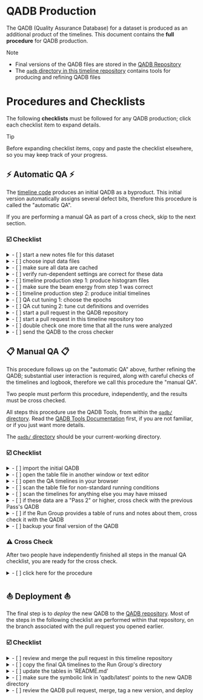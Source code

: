 # QADB Production

The QADB (Quality Assurance Database) for a dataset is produced as an additional product of the timelines.
This document contains the **full procedure** for QADB production.

> [!NOTE]
> - Final versions of the QADB files are stored in the [QADB Repository](https://github.com/JeffersonLab/clas12-qadb)
> - The [`qadb` directory in this timeline repository](/qadb) contains tools for producing and refining QADB files

# Procedures and Checklists

The following **checklists** must be followed for any QADB production; click each checklist item to expand details.

> [!TIP]
> Before expanding checklist items, copy and paste the checklist elsewhere, so you may keep track of your progress.

## :zap: Automatic QA :zap:

The [timeline code](..) produces an initial QADB as a byproduct. This initial version automatically assigns several defect bits,
therefore this procedure is called the "automatic QA".

If you are performing a manual QA as part of a cross check, skip to the next section.

### :ballot_box_with_check: Checklist

<details>
<summary>- [ ] start a new notes file for this dataset</summary>

- notes files are stored in the [`qadb/notes/` directory](/qadb/notes)
- must contain _explicit_ commands used, for reproducibility purposes
- choose a unique dataset name; we will use `$dataset` in the example commands below, for this unique name
- include any other information specific to these data
- keep it up-to-date as the automatic _and_ manual QA proceeds
- suggestion: copy one of the others, and start from there
</details>

<details>
<summary>- [ ] choose input data files</summary>

- decide whether to analyze full DSTs or specific train(s)
    - a train is preferred, in particular, a SIDIS-type train
    - full DSTs take up quite a bit of space on `/cache`, and may not be fully available on `/cache`, whereas
      trains are supposed to _always_ be available for analysis
    - this choice will need to be coordinated with the Run Group
- do you need to combine data from various targets?
    - if so, you can combine them into your `$dataset` using "step 1" (`qtl histogram`); see RG-C notes files for examples
- alternatively, create a "prescaled" train
    - this is **deprecated**, but here if you need it
    - use the scripts in the [`prescaler/` directory](/qadb/prescaler)
</details>

<details>
<summary>- [ ] make sure all data are cached</summary>

- all data files _must_ be on `/cache`
- use `qtl histogram` with the `--check-cache` option (see [timeline-production procedure](procedure.md) for details of `qtl`)
    - use the `--flatdir` option if you are analyzing trains (most likely)
    - this will cross check the list of files on `/cache` with the list of stub files on `/mss`
    - if not all data are on `/cache`, this command will generate a `jcache` script
      - run it and wait
      - use `jcache pendingRequest -u $LOGNAME` to monitor progress
      - run `qtl histogram --check-cache` again, when done, in case additional files were auto-removed from `/cache` during your `jcache` run
</details>

<details>
<summary>- [ ] verify run-dependent settings are correct for these data</summary>

- the script [`monitorRead.groovy`](/qa-physics/monitorRead.groovy) contains some run-dependent settings
- make sure they are correct for these data
- you may need to produce timelines first, and come back to this step after making changes, for example, if the Faraday Cup (FC) charge is incorrect
- in particular:
    - set `FCmode`, to specify how to calculate the FC charge
        - for example, this depends on whether the data needed to be cooked with the recharge option ON or OFF (see `README.json`, typically included with the cooked data)
        - note that the `FCmode` is NOT determined from the recharge setting, but instead from which charge values in the data we can use
        - if you find that the DAQ-gated FC charge is larger than the ungated charge, you may have assumed here that the recharge option was ON, when actually it was OFF and needs to be ON
        - additional `FCmode` settings are used for certain special cases; see the `monitorRead.groovy` script comments for more information
</details>

<details>
<summary>- [ ] timeline production step 1: produce histogram files</summary>

- this is "step 1" of the [timeline-production procedure](procedure.md)
    - see also other [notes files](/qadb/notes) for examples
- use the same `qtl histogram` command you used above, but without the `--check-cache` argument
    - use the `--flatdir` option if you are analyzing trains (most likely)
- the jobs will run on Slurm
    - be sure to monitor the output log and error files, in case something goes wrong; you may use `qtl error` to help with this
    - any warnings or errors should _not_ be ignored
    - all of the data must be analyzed _successfully_
- watch the beam energy in the output of `qtl histogram`; see next checklist item
</details>

<details>
<summary>- [ ] make sure the beam energy from step 1 was correct</summary>

- the beam energy that was used is printed when you run `qtl histogram`; it comes from RCDB
- we have had cases in the past where the beam energy from RCDB was incorrect
- either have RCDB corrected (preferred), or correct the beam energy yourself (not preferred)
</details>

<details>
<summary>- [ ] timeline production step 2: produce initial timelines</summary>

- this is "step 2" of the [timeline-production procedure](procedure.md)
    - see also other [notes files](/qadb/notes) for examples
- you may need to publish to your "personal" timeline directory, if you do not have write permissions to the run group's timeline directory
    - for example, use `-p $LOGNAME/$dataset`
- any warnings or errors should _not_ be ignored
</details>

<details>
<summary>- [ ] QA cut tuning 1: choose the epochs</summary>

- the average normalized electron yields (N/F) will jump occasionally in a dataset; for example, we often have jumps when:
    - trigger configuration changes
    - target changes
- to establish QA cut lines, we need to first establish epochs
- start the file `epochs.$dataset.txt` in the [`qadb/epochs/`](/qadb/epochs) directory, which is a list epoch boundary lines
    - each line should contain two numbers: the first and last runs of the epoch
    - a comment is allowed, using `#` (as in Python); this can be used to _describe_ why an epoch was needed
- to help determine epochs, execute [`qadb/draw_epochs.sh`](/qadb/draw_epochs.sh); note that it requires ROOT
    - this script will build a `ROOT` tree and draw N/F vs. run number, along with the current epoch boundary lines (if defined)
    - look at N/F and identify where the average value "jumps": this typically occurs at the same time for all 6 sectors, but you should check all 6 regardless
- after defining epochs, re-produce timelines (re-run step 2)
    - now check the QA timeline "epoch view" in the extra (expert) timelines
        - this is a timeline used to evaluate how the QA cuts look overall, for each epoch
        - the timeline itself is just a list of the 6 sectors; clicking on one of them will show plots of N/F, N, F, and livetime, for each epoch
        - the horizontal axis of these plots is an index, defined as the run number plus a small offset (<1) proportional to the QA bin number
        - the N/F plots include the cut lines: here you can zoom in and see how well-defined the cut lines are for each epoch
            - if there are any significant 'jumps' in the N/F value, the cut lines may be appear to be too wide: this indicates an epoch boundary line needs to be drawn at the step in N/F, or the cut definitions need some adjustments (the next step)
</details>

<details>
<summary>- [ ] QA cut tuning 2: tune cut definitions and overrides</summary>

- add the file `${dataset}.yaml` in the [`qadb/cutdefs`](/qadb/cutdefs) directory
    - you may copy one of the existing ones, most likely the default one
- tune the settings in this file as needed
    - see [`qa-physics/qaCut.groovy`](/qa-physics/qaCut.groovy) to see how the numbers are used
- re-produce timelines again (re-run step 2) and check the results
</details>

<details>
<summary>- [ ] start a pull request in the QADB repository</summary>

- create a new `git` branch in [the QADB repository](https://github.com/JeffersonLab/clas12-qadb)
- make a new QADB dataset directory in `qadb/pass[N]/`, where `[N]` is the pass number
- make or update the symbolic in `qadb/latest/`, to point to the new dataset directory
- copy the relevant QADB files to this directory
    - the automatic QA procedure above produced these files to an "output" directory; by default
      it is `outfiles/$dataset`
    - QADB files are _within_ this output directory, in `timeline_physics_qa/outdat/`
    - copy the files `qaTree.json` and `chargeTree.json` to the new QADB repository directory
- commit and push the changes, and start a draft pull request
    - this _preserves_ the initial version of the repository, before we start making changes
    - you may use this pull request to push additional changes to the QADB, as the manual QA procedure
      proceeds, but _this version_ is the one that we want to use to initiate the independent cross check
      of the manual QA
</details>

<details>
<summary>- [ ] start a pull request in this timeline repository too</summary>

- since you should have added the following files, make a pull request here in this repository too:
    - notes files
    - epochs files
    - `cutdefs` files
</details>

<details>
<summary>- [ ] double check one more time that all the runs were analyzed</summary>

- cross check QADB's runs with data on `/mss`
- the QADB should print warnings if an analyzer tries to use the QADB on data that are not available in the QADB, but we do not want that to happen
</details>

<details>
<summary>- [ ] send the QADB to the cross checker</summary>

- we require a cross check of the manual QA results, for all fully cooked datasets; the procedure
  is in the next section
- send the above _initial_ version of the QADB file, `qaTree.json`, to the cross checker
</details>

## :clipboard: Manual QA :clipboard:

This procedure follows up on the "automatic QA" above, further refining the QADB; substantial
user interaction is required, along with careful checks of the timelines and logbook, therefore
we call this procedure the "manual QA".

Two people must perform this procedure, independently, and the results must be cross checked.

All steps this procedure use the QADB Tools, from within the [`qadb/` directory](/qadb).
Read the [QADB Tools Documentation](/qadb/README.md) first, if you
are not familiar, or if you just want more details.

The [`qadb/` directory](/qadb) should be your current-working directory.

### :ballot_box_with_check: Checklist

<details>
<summary>- [ ] import the initial QADB</summary>

- run `./import.sh` with the following arguments:
    - the dataset name can be any unique name, such as `rga_fa18_pass2`;
      if you did the automatic QA checklist above, you could just use the same dataset name
    - the `qaTree.json` file from the automatic QA procedure;
      if you are a cross checker, you likely have been given this file directly
- you will now have a symbolic link `qa` pointing to the directory `qa.$dataset`, where `$dataset`
  is the dataset name
    - `qa/qaTree.json` is a _copy_ of the original `qaTree.json` file
      - we will be modifying _this_ copy throughout the rest of this checklist
      - in other words, this file is _the_ QADB file you are working on
    - `qa/qaTree.json.table` is a human-readable "table file" version of the QADB, for convenience
</details>

<details>
<summary>- [ ] open the table file in another window or text editor</summary>

- the file `qa/qaTree.json.table` is a human-readable version of the QADB
- open it in a separate window or text editor
    - tip: use a text editor that automatically updates the file view, since the next steps
      will _modify_ the file
    - do _not_ edit this file, since it will be _overwritten_ as the QA proceeds
</details>

<details>
<summary>- [ ] open the QA timelines in your browser</summary>

- the QA timelines (produced by the above automatic QA procedure), should also be open on your computer
    - if you are a cross checker, you should have also been given a link to these timelines
- clicking on a run's point(s) will:
    - draw several plots below
        - some plots will have cut lines shown
        - some points on those plots are colored red, since they have defects identified by the automatic QA
    - add the run to a small table (under the main timeline)
        - the columns come from the [`clas12mon` run table](https://clas12mon.jlab.org/rga/runs/table/)
        - clicking on a row of that table will take you to the electronic log book, with
            - a plot of the beam current versus time
            - shift summary log entries, with this run highlighted (sometimes you may have to go to the
              actual logbook and dig around, to find more information about a run)
</details>

<details>
<summary>- [ ] scan the table file for non-standard running conditions</summary>

- warning: this step takes a _significant_ amount of time and is rather _tedious_
    - you need attention to detail
    - take frequent breaks, if you have to
- the following scripts are used here:
    - `./modify.sh` to modify the QADB, usually to assign defect bits
    - `./undo.sh` to undo a `./modify.sh` call, in case you make a mistake
- scroll through this file, looking at each run and its QA bins; here are some things to look for:
    - check the `user_comment`, which is the Shift Expert's comment (entered at the beginning
      and/or end of each DAQ run)
        - most normal runs say something like "production"
        - non-production runs, or runs with issues, are often identified by this comment,
          but _not always_
        - check the log book as well
        - sometimes this comment is _wrong_, or refers to the previous run
    - if you find a region of several outliers, and the `PossiblyNoBeam` defect is also not set
      for this region:
        - take a look at the timelines and log book, to find out what's wrong
        - sporadic outliers here and there are normal
        - many consecutive outliers, which happen when there is beam (_i.e._, `PossiblyNoBeam` is not set), is
          not normal and typically indicates either an issue or a non-standard run (_e.g._, low luminosity or
          empty target)
        - in some cases, a single sector will have several consecutive outliers for the remainder of a run; this
          is called a "sector loss" and we typically manually assign the `SectorLoss` defect bit by using
          `./modify.sh sectorloss`
    - if you find a short run (_i.e._, not many QA bins), take a look at the log book to find out why
        - sometimes short runs had issues
        - other times, the accelerator had a problem and the run was ended since significant downtime was expected,
          that is, the data are fine
    - sometimes you may find the automatic assignment of certain defect bits is "wrong"
        - in this case, you are permitted to _correct_ the assignment manually
        - for example, if the beam was _not available_ for most of a run, you may find `ChargeHigh` assigned to the
          "good" part of the run, since indeed the "good" charge is an "outlier" compared to the majority of the
          run where the charge was (nearly) zero
        - if you find _frequent_ mistakes from the automatic QA assignment, stop doing the manual QA and fix
          the problem upstream (if you are the cross checker, ask the QADB maintainer(s) to do this)
    - we recommend you take a look at every run in the log book, just to be safe
- for _anything_ that you observe, whether it is an issue or a non-standard (non-production) run, please assign
  the `Misc` defect bit
    - use `./modify.sh misc` to do this
    - be sure to only assign it to the relevant bins
        - typically we assign `Misc` to entire runs, but not always
        - in some cases, we also restrict `Misc` to specific FD sectors
    - be sure to include a comment about _why_ you assigned the `Misc` bit
        - the default comment just copies the `user_comment` (Shift Expert's comment), for convenience
        - you may need to _correct_ the `user_comment`, or provide more details from what you find in the logbook
    - if you make any mistake, use `./undo.sh` to revert your previous `./modify.sh` run
- once you are done this long procedure, please make a backup of your `qaTree.json` file
</details>

<details>
<summary>- [ ] scan the timelines for anything else you may have missed</summary>

- this step is much faster than scanning through the table file, but still requires careful attention to detail
- this step shifts the focus to the _timeline_ plots, rather than the _table_ file, to see if anything slipped under the radar
- as before, use `./modify.sh` to make changes
- in particular:
    - check standard-deviation-type timelines
        - usually a high standard deviation indicates a step or change in the data, or merely a short, low statistics run
        - sometimes it indicates a problem (that you likely already caught while scanning through the table file)
    - check the beam spin asymmetry
        - the automatic QA typically handles this timeline pretty well, but it is wise to take a look at this timeline anyway
        - the $\pi^+$ beam spin asymmetry "amplitude" is expected to be around +2%
            - if the sign is wrong, the helicity sign is wrong, and the automatic QA should have assigned the `BSAWrong` defect bit
            - the $\pi^-$ asymmetry is too small, so we focus on the $\pi^+$
        - the asymmetry "offset" is included in the fit, for cases when the target was polarized
            - jumps in the offset often happen when the target type or polarization changes
            - we typically do _not_ use this for QA purposes, but the parameter is needed in the asymmetry fit to correctly get the "amplitude"
    - check fraction of events with defined helicity
        - if it's relatively low, it could indicate a problem; please assign the `Misc` bit
        - typically this fraction is around 99%
        - check the beam spin asymmetry for such cases
        - so far in all cases we have checked and there are no issues with the reported beam spin asymmetry,
          but it is useful to document these cases with the `Misc` defect bit anyway
    - kinematics distributions
        - average kinematics should be relatively constant, but they may change sometimes
        - for example, the pion average $\phi_h$ may change if the solenoid polarity changes
        - if you see something suspicious, either assign the `Misc` defect bit, check the logbook, or ask the Run Group for more information
</details>

<details>
<summary>- [ ] if these data are a "Pass 2" or higher, cross check with the previous Pass's QADB</summary>

- to remain unbiased, you should have _not_ looked at the previous Pass's QADB yet; in any case, cross check
  your new QADB with the old QADB, in case you missed anything
    - pay close attention to the `Misc` defect bit assignments and comments
- use `./modify.sh` to make corrections as needed
- do not modify the old Pass's QADB
    - we do not want to "suddenly" change analyzer's results
    - if you _must_ change the old Pass's QADB, be sure this change will be announced to the Run Group
</details>

<details>
<summary>- [ ] if the Run Group provides a table of runs and notes about them, cross check it with the QADB</summary>

- some Run Groups produce a table (spreadsheet) of runs and notes about each of them
- cross check the QADB, and make changes as necessary
- consider also updating the Run Group's table, if necessary
    - although this table is the responsibility of the Run Group, not of the QADB maintainers, the Run Group should
      at least be made aware of any updates that should be made
</details>

<details>
<summary>- [ ] backup your final version of the QADB</summary>

- make sure your final `qa/qaTree.json` file is duplicated somewhere on another device
- if you are the author of the QADB pull request (see last steps of the automatic QA checklist), this pull request is the
  ideal place for such a backup
</details>

### :warning: Cross Check

After two people have independently finished all steps in the manual QA checklist, you are ready for the cross check.

<details>
<summary>- [ ] click here for the procedure</summary>

- use `import.sh` to import both versions of the `qaTree.json` file
- open the two `qaTree.json.table` files in a text editor which shows their differences (_e.g._, `vimdiff`)
- the two people should meet and go through the differences, resolving any conflicts with `modify.sh`
- afterward, make sure the final QADB file `qaTree.json` is backed up
</details>

## :sailboat: Deployment :sailboat:

The final step is to _deploy_ the new QADB to the [QADB repository](https://github.com/JeffersonLab/clas12-qadb).
Most of the steps in the following checklist are performed within that repository, on the branch associated
with the pull request you opened earlier.

### :ballot_box_with_check: Checklist

<details>
<summary>- [ ] review and merge the pull request in this timeline repository</summary>

- this is the pull request that contains the QA configuration files, such as notes, epochs lines, and cut configurations
- don't forget to merge it, to preserve _how_ the QADB was produced
</details>

<details>
<summary>- [ ] copy the final QA timelines to the Run Group's directory</summary>

- you may need to ask the chef to do this
</details>

<details>
<summary>- [ ] update the tables in 'README.md'</summary>

- link to the timelines
- fill out all the other fields
- if you are deploying a Pass 2 or higher, make sure the previous Passes' status symbols are updated appropriately
</details>

<details>
<summary>- [ ] make sure the symbolic link in 'qadb/latest' points to the new QADB directory</summary>

- you already did this, but check to make sure
</details>

<details>
<summary>- [ ] review the QADB pull request, merge, tag a new version, and deploy</summary>

- review the pull request
- merge it
- update the version number in `bin/qadb-info`
- tag a new version and create a new release
    - be sure to install it, _e.g._, on `ifarm` (with a new module file)
    - be sure to announce the new release, especially to the Run Group
</details>
